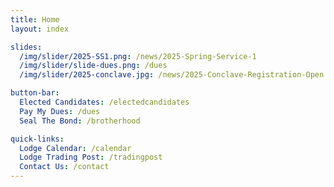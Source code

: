 ```yaml
---
title: Home
layout: index

slides:
  /img/slider/2025-SS1.png: /news/2025-Spring-Service-1
  /img/slider/slide-dues.png: /dues
  /img/slider/2025-conclave.jpg: /news/2025-Conclave-Registration-Open

button-bar:
  Elected Candidates: /electedcandidates
  Pay My Dues: /dues
  Seal The Bond: /brotherhood

quick-links:
  Lodge Calendar: /calendar
  Lodge Trading Post: /tradingpost
  Contact Us: /contact
---
```

